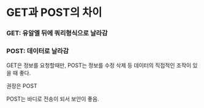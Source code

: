 # GET과 POST의 차이

### GET: 유알엘 뒤에 쿼리형식으로 날라감

### POST: 데이터로 날라감



GET은 정보를 요청할때만, POST는 정보를 수정 삭제 등 데이터의 직접적인 조작이 있을 때 좋다.



권장은 POST



POST는 바디로 전송이 되서 보안이 좋음.